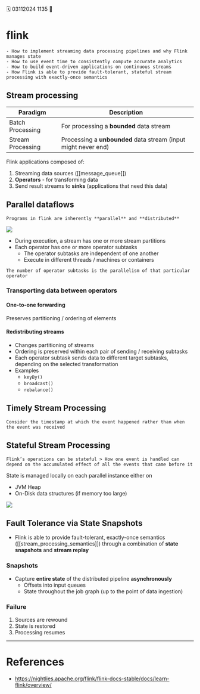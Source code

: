 🗓️ 03112024 1135
📎 

# flink

```ad-abstract
- How to implement streaming data processing pipelines and why Flink manages state
- How to use event time to consistently compute accurate analytics
- How to build event-driven applications on continuous streams
- How Flink is able to provide fault-tolerant, stateful stream processing with exactly-once semantics
```

## Stream processing

| Paradigm          | Description                                                    |
| ----------------- | -------------------------------------------------------------- |
| Batch Processing  | For processing a **bounded** data stream                       |
| Stream Processing | Processing a **unbounded** data stream (input might never end) |

Flink applications composed of:
1. Streaming data sources ([[message_queue]])
2. **Operators** - for transforming data
3. Send result streams to **sinks** (applications that need this data)

## Parallel dataflows
```ad-info
Programs in flink are inherently **parallel** and **distributed**
```

<img src="https://nightlies.apache.org/flink/flink-docs-release-1.20/fig/learn-flink/parallel_dataflow.svg" />

- During execution, a stream has one or more stream partitions
- Each operator has one or more operator subtasks
	- The operator subtasks are independent of one another
	- Execute in different threads / machines or containers

```ad-important
The number of operator subtasks is the parallelism of that particular operator
```

### Transporting data between operators
#### One-to-one forwarding
Preserves partitioning / ordering of elements


#### Redistributing streams
- Changes partitioning of streams
- Ordering is preserved within each pair of sending / receiving subtasks
- Each operator subtask sends data to different target subtasks, depending on the selected transformation
- Examples
	- `keyBy()`
	- `broadcast()`
	- `rebalance()`

## Timely Stream Processing

```ad-tldr
Consider the timestamp at which the event happened rather than when the event was received
```

## Stateful Stream Processing

```ad-abstract
Flink’s operations can be stateful > How one event is handled can depend on the accumulated effect of all the events that came before it
```

State is managed locally on each parallel instance either on
- JVM Heap
- On-Disk data structures (if memory too large)

<img src="https://nightlies.apache.org/flink/flink-docs-release-1.20/fig/learn-flink/local-state.png"/>

## Fault Tolerance via State Snapshots
- Flink is able to provide fault-tolerant, exactly-once semantics ([[stream_processing_semantics]]) through a combination of **state snapshots** and **stream replay**

### Snapshots
- Capture **entire state** of the distributed pipeline **asynchronously**
	- Offsets into input queues
	- State throughout the job graph (up to the point of data ingestion)
### Failure
1. Sources are rewound
2. State is restored
3. Processing resumes

---
# References
- https://nightlies.apache.org/flink/flink-docs-stable/docs/learn-flink/overview/